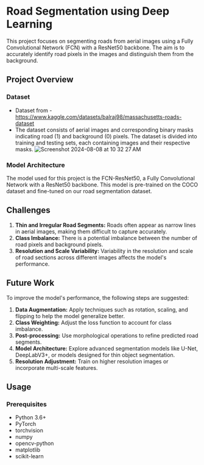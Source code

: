 # Road Segmentation using Deep Learning

This project focuses on segmenting roads from aerial images using a Fully Convolutional Network (FCN) with a ResNet50 backbone. The aim is to accurately identify road pixels in the images and distinguish them from the background.

## Project Overview

### Dataset
- Dataset from - https://www.kaggle.com/datasets/balraj98/massachusetts-roads-dataset
- The dataset consists of aerial images and corresponding binary masks indicating road (1) and background (0) pixels. The dataset is divided into training and testing sets, each containing images and their respective masks.
![Screenshot 2024-08-08 at 10 32 27 AM](https://github.com/user-attachments/assets/6d4b72ad-3a49-4486-8942-5b6d30daf1d5)

### Model Architecture
The model used for this project is the FCN-ResNet50, a Fully Convolutional Network with a ResNet50 backbone. This model is pre-trained on the COCO dataset and fine-tuned on our road segmentation dataset.

## Challenges
1. **Thin and Irregular Road Segments:** Roads often appear as narrow lines in aerial images, making them difficult to capture accurately.
2. **Class Imbalance:** There is a potential imbalance between the number of road pixels and background pixels.
3. **Resolution and Scale Variability:** Variability in the resolution and scale of road sections across different images affects the model's performance.


## Future Work
To improve the model's performance, the following steps are suggested:
1. **Data Augmentation:** Apply techniques such as rotation, scaling, and flipping to help the model generalize better.
2. **Class Weighting:** Adjust the loss function to account for class imbalance.
3. **Post-processing:** Use morphological operations to refine predicted road segments.
4. **Model Architecture:** Explore advanced segmentation models like U-Net, DeepLabV3+, or models designed for thin object segmentation.
5. **Resolution Adjustment:** Train on higher resolution images or incorporate multi-scale features.

## Usage

### Prerequisites
- Python 3.6+
- PyTorch
- torchvision
- numpy
- opencv-python
- matplotlib
- scikit-learn
